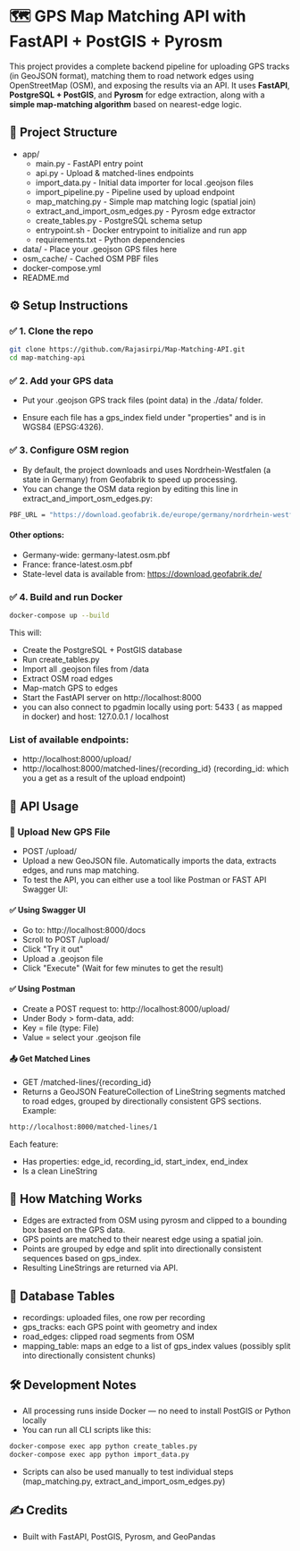 # 🗺️ GPS Map Matching API with FastAPI + PostGIS + Pyrosm

This project provides a complete backend pipeline for uploading GPS tracks (in GeoJSON format), matching them to road network edges using OpenStreetMap (OSM), and exposing the results via an API. It uses **FastAPI**, **PostgreSQL + PostGIS**, and **Pyrosm** for edge extraction, along with a **simple map-matching algorithm** based on nearest-edge logic.


## 📁 Project Structure

- app/
    - main.py - FastAPI entry point
    - api.py - Upload & matched-lines endpoints
    - import_data.py - Initial data importer for local .geojson files
    - import_pipeline.py - Pipeline used by upload endpoint
    - map_matching.py - Simple map matching logic (spatial join)
    - extract_and_import_osm_edges.py - Pyrosm edge extractor
    - create_tables.py - PostgreSQL schema setup
    - entrypoint.sh - Docker entrypoint to initialize and run app
    - requirements.txt - Python dependencies
- data/ - Place your .geojson GPS files here
- osm_cache/ - Cached OSM PBF files
- docker-compose.yml
- README.md


## ⚙️ Setup Instructions

### ✅ 1. Clone the repo

```bash
git clone https://github.com/Rajasirpi/Map-Matching-API.git
cd map-matching-api
```

### ✅ 2. Add your GPS data
- Put your .geojson GPS track files (point data) in the ./data/ folder.

- Ensure each file has a gps_index field under "properties" and is in WGS84 (EPSG:4326).

### ✅ 3. Configure OSM region
- By default, the project downloads and uses Nordrhein-Westfalen (a state in Germany) from Geofabrik to speed up processing.
- You can change the OSM data region by editing this line in extract_and_import_osm_edges.py:

```bash
PBF_URL = "https://download.geofabrik.de/europe/germany/nordrhein-westfalen-latest.osm.pbf"
```

#### Other options:
- Germany-wide: germany-latest.osm.pbf
- France: france-latest.osm.pbf
- State-level data is available from: https://download.geofabrik.de/

### ✅ 4. Build and run Docker

```bash
docker-compose up --build
```

This will:
- Create the PostgreSQL + PostGIS database
- Run create_tables.py
- Import all .geojson files from /data
- Extract OSM road edges
- Map-match GPS to edges
- Start the FastAPI server on http://localhost:8000
- you can also connect to pgadmin locally using port: 5433 ( as mapped in docker) and host: 127.0.0.1 / localhost

### List of available endpoints: 

- http://localhost:8000/upload/
- http://localhost:8000/matched-lines/{recording_id} (recording_id: which you a get as a result of the upload endpoint)


## 🚀 API Usage

### 🔁 Upload New GPS File

- POST /upload/
- Upload a new GeoJSON file. Automatically imports the data, extracts edges, and runs map matching.
- To test the API, you can either use a tool like Postman or FAST API Swagger UI:

#### ✅ Using Swagger UI
- Go to: http://localhost:8000/docs
- Scroll to POST /upload/
- Click "Try it out"
- Upload a .geojson file
- Click "Execute" (Wait for few minutes to get the result)

#### ✅ Using Postman
- Create a POST request to: http://localhost:8000/upload/
- Under Body > form-data, add:
- Key = file (type: File)
- Value = select your .geojson file

#### 📤 Get Matched Lines
- GET /matched-lines/{recording_id}
- Returns a GeoJSON FeatureCollection of LineString segments matched to road edges, grouped by directionally consistent GPS sections.
Example:

```bash
http://localhost:8000/matched-lines/1
```
Each feature:
- Has properties: edge_id, recording_id, start_index, end_index
- Is a clean LineString 

## 🧠 How Matching Works
- Edges are extracted from OSM using pyrosm and clipped to a bounding box based on the GPS data.
- GPS points are matched to their nearest edge using a spatial join.
- Points are grouped by edge and split into directionally consistent sequences based on gps_index.
- Resulting LineStrings are returned via API.

## 🧱 Database Tables
- recordings: uploaded files, one row per recording
- gps_tracks: each GPS point with geometry and index
- road_edges: clipped road segments from OSM
- mapping_table: maps an edge to a list of gps_index values (possibly split into directionally consistent chunks)

## 🛠️ Development Notes
- All processing runs inside Docker — no need to install PostGIS or Python locally
- You can run all CLI scripts like this:

```bash
docker-compose exec app python create_tables.py
docker-compose exec app python import_data.py
```
- Scripts can also be used manually to test individual steps (map_matching.py, extract_and_import_osm_edges.py)

## ✍️ Credits
- Built with FastAPI, PostGIS, Pyrosm, and GeoPandas

